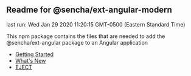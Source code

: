 ## Readme for @sencha/ext-angular-modern

last run: Wed Jan 29 2020 11:20:15 GMT-0500 (Eastern Standard Time)

This npm package contains the files that are needed to add the @sencha/ext-angular package to an Angular application

- [Getting Started](https://github.com/sencha/ext-angular/blob/ext-angular-7.1.x/packages/ext-angular-modern/GETTING_STARTED.md)
- [What's New](https://github.com/sencha/ext-angular/blob/ext-angular-7.1.x/packages/ext-angular-modern/WHATS_NEW.md)
- [EJECT](https://github.com/sencha/ext-angular/blob/ext-angular-7.1.x/packages/ext-angular-modern/EJECT.md)
